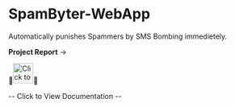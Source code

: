 # SpamByter-WebApp
Automatically punishes Spammers by SMS Bombing immedietely.

**Project Report** -> 

📌[<img alt="Click to View Documentation" width="40px" target=”_blank” src="https://upload.wikimedia.org/wikipedia/commons/6/66/Google_Docs_2020_Logo.svg" />]([https://docs.google.com/document/d/1r_er9k7d_b4UMrY6OsFJueg3IBvo9kiwZFKC8730iG4/edit?usp=sharing])📌

--  Click to View Documentation --
